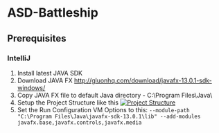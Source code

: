# ASD-Battleship

## Prerequisites
### IntelliJ

1. Install latest JAVA SDK
2. Download JAVA FX http://gluonhq.com/download/javafx-13.0.1-sdk-windows/
2. Copy JAVA FX file to default Java directory - C:\Program Files\Java\
3. Setup the Project Structure like this
[![Project Structure](https://i.ibb.co/F8044qb/Unbenannt.png "Project Structure")](https://i.ibb.co/F8044qb/Unbenannt.png "Project Structure")
4. Set the Run Configuration VM Options to this:
`--module-path "C:\Program Files\Java\javafx-sdk-13.0.1\lib" --add-modules javafx.base,javafx.controls,javafx.media`
